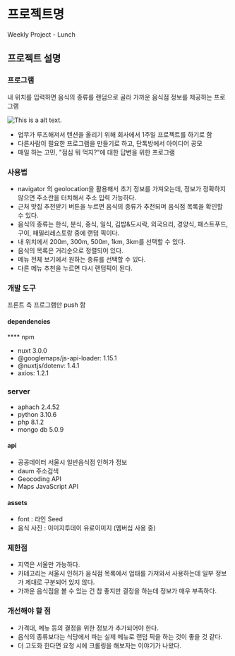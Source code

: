 # 프로젝트명
Weekly Project - Lunch

## 프로젝트 설명

### 프로그램

내 위치를 입력하면 음식의 종류를 랜덤으로 골라 가까운 음식점 정보를 제공하는 프로그램

![This is a alt text.](https://weekly.stormfactory.co.kr/mad/file/view/images/lunch/readme/?fileName=preview.jpg "미리보기 이미지 입니다.")

* 업무가 루즈해져서 텐션을 올리기 위해 회사에서 1주일 프로젝트를 하기로 함
* 다른사람이 필요한 프로그램을 만들기로 하고, 단톡방에서 아이디어 공모
* 매일 하는 고민,  "점심 뭐 먹지?"에 대한 답변을 위한 프로그램

### 사용법

* navigator 의 geolocation을 활용해서 초기 정보를 가져오는데, 정보가 정확하지 않으면 주소란을 터치해서 주소 입력 가능하다.
* 근처 맛집 추천받기 버튼을 누르면 음식의 종류가 추천되며 음식점 목록을 확인할 수 있다.
* 음식의 종류는 한식, 분식, 중식, 일식, 김밥&도시락, 외국요리, 경양식, 패스트푸드, 구이, 패밀리레스토랑 중에 랜덤 픽이다.
* 내 위치에서 200m, 300m, 500m, 1km, 3km를 선택할 수 있다.
* 음식의 목록은 거리순으로 정렬되어 있다.
* 메뉴 전체 보기에서 원하는 종류를 선택할 수 있다.
* 다른 메뉴 추천을 누르면 다시 랜덤픽이 된다. 

### 개발 도구

프론트 측 프로그램만 push 함

#### dependencies

**** npm
* nuxt 3.0.0
* @googlemaps/js-api-loader: 1.15.1
* @nuxtjs/dotenv: 1.4.1
* axios: 1.2.1

### server

* aphach 2.4.52
* python 3.10.6
* php 8.1.2
* mongo db 5.0.9

#### api

* 공공데이터 서울시 일반음식점 인허가 정보
* daum 주소검색
* Geocoding API
* Maps JavaScript API

#### assets

* font : 라인 Seed
* 음식 사진 : 이미지투데이 유료이미지 (멤버십 사용 중)

### 제한점

* 지역은 서울만 가능하다.
* 카테고리는 서울시 인허가 음식점 목록에서 업태를 가져와서 사용하는데 일부 정보가 제대로 구분되어 있지 않다.
* 가까운 음식점을 볼 수 있는 건 참 좋지만 결정을 하는데 정보가 매우 부족하다.
  
###	개선해야 할 점

*	가격대, 메뉴 등의 결정을 위한 정보가 추가되어야 한다.
*	음식의 종류보다는 식당에서 파는 실제 메뉴로 랜덤 픽을 하는 것이 좋을 것 같다.
*	더 고도화 한다면 요청 시에 크롤링을 해보자는 이야기가 나왔다.



